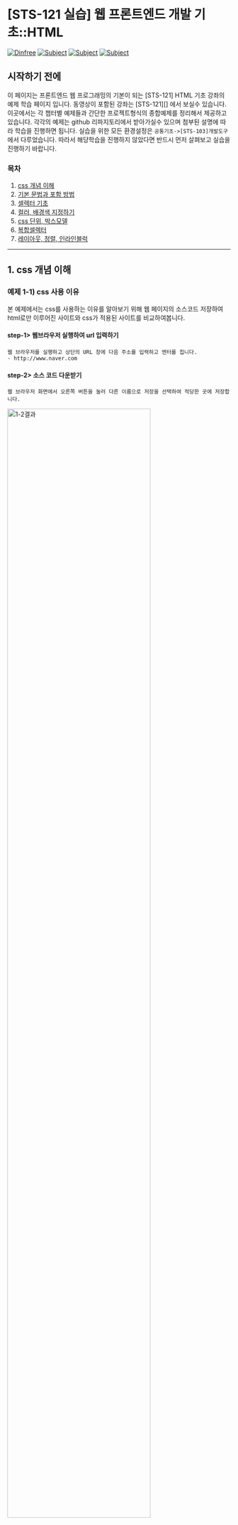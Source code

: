 
# [STS-121 실습] 웹 프론트엔드 개발 기초::HTML

[![Dinfree][din-badge]][din-url]
[![Subject][html-badge]][din-url]
[![Subject][css-badge]][din-url]
[![Subject][js-badge]][din-url]

## 시작하기 전에
이 페이지는 프론트엔드 웹 프로그래밍의 기본이 되는 [STS-121] HTML 기초 강좌의 예제 학습 페이지 입니다. 동영상이 포함된 강좌는 [STS-121][] 에서 보실수 있습니다. 이곳에서는 각 챕터별 예제들과 간단한 프로젝트형식의 종합예제를 정리해서 제공하고 있습니다. 각각의 예제는 github 리파지토리에서 받아가실수 있으며 첨부된 설명에 따라 학습을 진행하면 됩니다. 실습을 위한 모든 환경설정은 `공통기초->[STS-103]개발도구` 에서 다루었습니다. 따라서 해당학습을 진행하지 않았다면 반드시 먼저 살펴보고 실습을 진행하기 바랍니다.

### 목차
1. [css 개념 이해](#index1)
2. [기본 문법과 포함 방법](#index2)
3. [셀렉터 기초](#index3)
4. [컬러, 배경색 지정하기](#index4)
5. [css 단위, 박스모델](#index5)
6. [복합셀렉터](#index6)
7. [레이아웃, 정렬, 인라인블럭](#index7)

--- 
<a id="index1"></a>
## 1. css 개념 이해
### 예제 1-1) css 사용 이유
본 예제에서는 css를 사용하는 이유를 알아보기 위해 웹 페이지의 소스코드 저장하여 html로만 이루어진 사이트와 css가 적용된 사이트를 비교하여봅니다.

#### step-1> 웹브라우저 실행하여 url 입력하기
```
웹 브라우저를 실행하고 상단의 URL 창에 다음 주소를 입력하고 엔터를 칩니다.
- http://www.naver.com
```
#### step-2> 소스 코드 다운받기
```
웹 브라우저 화면에서 오른쪽 버튼을 눌러 다른 이름으로 저장을 선택하여 적당한 곳에 저장합니다.
```

<img alt="1-2결과" src="img/css_1-1.gif" width="80%">


#### step-3> 파일 열기
```
저장을 한 폴더에 가서 확인을 해보면 NAVER_files과 NAVER.html 두 개의 파일이 저장되어 있습니다. 
이 중 NAVER_files을 삭제한 뒤, NAVER.html 파일을 실행시킵니다.
```

#### step-4> 결과 확인
html로만 이루어진 NAVER화면과 CSS가 적용되어 있던 기존 NAVER화면을 비교해봅시다.

<img class="img-shadow" alt="1-1결과" src="img/css_1-2.gif" width="80%">

<a id="index2"></a>
## 2. 기본 문법과 포함 방법
### 예제 2-1) css 기본 문법
본 예제에서는 css의 기본적인 문법을 알아보고, html 파일에 적용시켜 스타일을 변경해봅니다.

#### step-1> 예제 파일 생성 (css_2-1.html)
앞서 진행하였던 html 예제들 중, 2-1.html 파일을 복사하여 css_2-1.html 파일을 생성합니다.

#### step-2> css 소스 코드 작성
다음과 같이 css 코드를 작성합니다. css를 html파일 안에 포함시키기 위해 `<head>`태그 안에 `<style>`태그를 넣어주고 그 안에 아래와 같이 코드를 작성하여 `<h2>`태그의 색깔을 파랑색으로 변경해봅니다. blue가 아닌, 원하는 다른 색으로 넣어주어도 무방합니다.

```html
<head>
    <style>
        h2 {color: blue;}
    </style>
</head>
```


#### step-3> 실행결과 확인
브라우저에서 실행결과를 확인 합니다.

<img class="img-shadow" alt="1-1결과" src="img/css_1-3.png" width="30%">


### 예제 2-2) css 포함 방법
본 예제에서는 css를 포함하는 3가지 방법에대해 알아봅니다.

#### step-1> 소스 코드 작성 (css_2-2.html)
css_2-2.html 파일을 생성하고 다음과 같이 소스코드를 작성하여 스타일을 적용 할 문서를 생성합니다.

```html
<!doctype html>
<html>
    <head>
        <title>css_2-2.html</title>
    </head>
    <body>
        <h2>Inline stylesheet</h2>
        <hr>
        <h2>Embedded stylesheet</h2>
        <hr>
        <h2>External stylesheet</h2>                                 
    </body>
</html>
```

#### step-2> 인라인 스타일
인라인 스타일 방식으로 css를 적용시키기위해, 위에서 작성한 css_2-2.html의 코드를 아래처럼 수정합니다.

```html
<h2 style="color: fuchsia">Inline stylesheet</h2>
```


#### step-3> 실행결과 확인
브라우저에서 실행결과를 확인 합니다. 

<img class="img-shadow" alt="1-1결과" src="img/css_1-4.png" width="30%">


#### step-4> 내부 스타일시트
내부 스타일시트 방식으로 css를 적용시키기위해 css_2-2.html의 코드를 아래처럼 수정합니다.

```html
<head>
    <style>
        h2 {
            color: darkorange;
        }
    </style>
</head>
```


#### step-5> 실행결과 확인
브라우저에서 실행결과를 확인 합니다. 

<img class="img-shadow" alt="1-1결과" src="img/css_1-5.png" width="30%">

#### step-6> css 코드 작성 (css_2-2.css)
외부 스타일시트 방식으로 포함을 시킬 css파일을 만들기위해, css_2-2.css파일을 생성하고 다음과 같이 코드를 작성합니다.

```css
h2 {
    color: red;
}
```

#### step-7> 외부 스타일시트
css_2-2.css파일을 외부 스타일시트 방식으로 html 파일에 포함시키기 위해 css_2-2.html의 코드를 아래처럼 수정합니다.

```html
<head>
    <style>
        h2 {
            color: darkorange;
        }
    </style> 
    <link rel="stylesheet" type="text/css" href="css_2-2.css">
</head>
```
#### step-8> 실행결과 확인
브라우저에서 실행결과를 확인 합니다. 

<img class="img-shadow" alt="1-1결과" src="img/css_1-6.png" width="30%">


<a id="index3"></a>
## 3. 셀렉터 기초
### 예제 3-1) 셀렉터
본 예제에서는 기본적인 셀렉터에 대해 알아봅니다. 

#### step-1> 소스 코드 작성 (css_3-1.html)
css_3-1.css파일을 생성하고 id와 class를 이용하여 셀렉터를 사용하기위해 다음과 같이 코드를 작성합니다.

```html
<!doctype html>
<html>
    <head>
        <title>css_3-1.html</title>
        <style>
            h2 {
                color: darkorange;
            }
            .blue_text{
                color: blue;
            }
            #red_text{
                color: red;
            }
        </style>
        
    </head>
    <body>
        <h2>Embedded stylesheet</h2>   
        <hr> 
        <h2 class="blue_text">Embedded stylesheet - class</h2>                
        <HR>
        <h2 id="red_text">EEmbedded stylesheet - id</h2>                               
    </body>
</html>
```
#### step-2> 실행결과 확인
브라우저에서 실행결과를 확인 합니다. 

<img class="img-shadow" alt="1-1결과" src="img/css_3-1.png" width="40%">

<a id="index4"></a>
## 4. 컬러, 배경색 지정하기
### 예제 4-1) 색상과 배경색 설정하기
본 예제에서는 css에서 색상을 색상이름, HEX(#)코드, RGB코드로 나타내는 방식을 알아봅니다. 이를 통해 글자의 색과 배경색을 변경해봅니다.

#### step-1> 소스 코드 작성 (css_4-1.html)
css_3-1.css파일을 생성하고 빨간색을 색상이름, HEX코드, RGB코드의 각 방식으로 적용시키기위해 다음과 같이 코드를 작성합니다.

```html
<!doctype html>
<html>
    <head>
        <title>css_4-1.html</title>
        <style>
            #text1{
                color: red;
            }
            #text2{
                color: #FF0000;
            }
            #text3{
                color: rgb(255,0,0);
            }
        </style>
        
    </head>
    <body>
        <h2 id="text1">Color Name</h2>   
        <hr> 
        <h2 id="text2">HEX(#)</h2>                
        <HR>
        <h2 id="text3">RGB</h2>                               
    </body>
</html>
```
#### step-2> 실행결과 확인
브라우저에서 실행결과를 확인 합니다. 

<img class="img-shadow" alt="1-1결과" src="img/css_4-1.png" width="30%">

#### step-3> 소스 코드 수정 
배경색을 지정하기 위해 css_4-1.html의 코드를 아래처럼 수정합니다.


```html
<style>
    #text1{
        color: red;
        background-color: black;
    }
    #text2{
        color: #FF0000;
        background-color: #000000
    }
    #text3{
        color: rgb(255,0,0);
        background-color: rgb(0,0,0)
    }
</style>
```
#### step-4> 실행결과 확인
브라우저에서 실행결과를 확인 합니다. 

<img class="img-shadow" alt="1-1결과" src="img/css_4-2.png" width="30%">

<a id="index5"></a>
## 5. css 단위, 박스모델
### 예제 5-1) CSS 단위
본 예제에서는 css에서 사용하는 단위에 대해 알아봅니다. px와 em, rem을 통해 절대 단위와 상대 단위의 차이를 이해합니다.

#### step-1> 소스 코드 작성 (css_5-1.html)
css_5-1.css파일을 생성하고 css에서의 절대 단위와 상대 단위의 차이를 알아보기위해 다음과 같이 코드를 작성합니다.

```html
<!doctype html>
<html>
    <head>
        <title>css_5-1.html</title>
        <style>
            #text1{
                font-size: 35px;
            }

            #text2{
                font-size: 2em;
            }

            #text3{
                font-size: 2rem;
            }
        </style>
        
    </head>
    <body>
        <h2 id="text1">px</h2>   
        <hr> 
        <h2 id="text2">em</h2>                
        <HR>
        <h2 id="text3">rem</h2>                               
    </body>
</html>
```
#### step-2> 실행결과 확인
브라우저에서 실행결과를 확인 합니다. 

<img class="img-shadow" alt="5-1결과" src="img/css_5-1.png" width="30%">

#### step-3> 브라우저 글씨 크기 조정
절대단위와 상대단위의 차이를 알아보기위해 브라우저의 글꼴 크기를 
조정합니다.

<img class="img-shadow" alt="5-1결과" src="img/css_5-2.gif" width="80%">

#### step-4> 실행결과 확인
브라우저에서 실행결과를 확인 합니다. 아래 결과와 같이 브라우저 글꼴 크기의 변화에 따라 절대단위(px)의 크기는 변하지 않지만, 상대단위(em, rem)의 크기는 변하는 것을 확인 할 수 있습니다.

<img class="img-shadow" alt="5-1결과" src="img/css_5-3.png" width="30%">

<img class="img-shadow" alt="5-1결과" src="img/css_5-4.png" width="30%">


### 예제 5-2) 박스모델
본 예제에서는 css의 박스모델에 대해서 알아봅니다.

#### step-1> 소스 코드 작성 (css_5-2.html)
css_5-2.css파일을 생성하고 박스 모델을 이해하기위해 다음과 같이 padding과 margin값을 설정하여 코드를 작성합니다. 명확하게 확인할 수 있도록 border을 이용해 테두리선 또한 적용합니다.

```html
<!doctype html>
<html>
    <head>
        <title>css_5-2.html</title>
        <style>
            .box1 {
                width: 100px;
                border-color: purple;
                border-width: 10px;
                border-style: solid;
                padding: 20px 20px;
                margin: 20px 20px;
            }
            .box2 {
                border-color: powderblue;
                border-width: 20px;
                border-style: solid;
                padding: 50px 50px;
                margin: 100px 100px;                
            }
        </style>
        
    </head>
    <body>
        <div class="box1">hello world!</div>
        <div class="box2">hello world!</div>                               
    </body>
</html>
```
#### step-2> 실행결과 확인
브라우저에서 실행결과를 확인 합니다. 

<img class="img-shadow" alt="5-2결과" src="img/css_5-5.png" width="80%">

#### step-3> 개발자도구 실행
```
키보드의 F12버튼을 클릭하여 개발자도구를 실행합니다.
```

#### step-4> 박스모델 확인하기
ctrl+shift+c를 눌러 요소 선택할 수 있는 기능을 실행합니다. 그 후 박스를 클릭하여 박스모델을 확인합니다.

<img class="img-shadow" alt="5-2결과" src="img/css_5-6.gif" width="80%">

<a id="index6"></a>
## 6. 복합셀렉터
### 예제 6-1) 상속
본 예제에서는 부모 요소와 자식 요소에 대해 이해하고 상속에 대해 알아봅니다.

#### step-1> 소스 코드 작성 (css_6-1.html)
css_6-1.css파일을 생성하고 부모 요소와 자식 요소 사이의 상속에 대해 알아보기위해 다음과 같이 코드를 작성합니다.

```html
<!doctype html>
<html> 
    <head>
        <title>css_6-1.html</title>
        <style>
            div{
                background-color: grey;
                color: whitesmoke;
                padding: 100px;
                font-size: 35px;
                border: 3px solid black;
            }
        </style>
    </head>
    <body>
        <div>
            <p>hello world</p>
        </div>
    </body>
</html>
```
#### step-2> 실행결과 확인
브라우저에서 실행결과를 확인 합니다. 아래와 같이 배경색, 글자색, 글씨 크기 등은 상속이 되었지만, padding과 border는 상속되지 않은 것을 확인 할 수 있습니다.

<img class="img-shadow" alt="5-1결과" src="img/css_6-1.png" width="50%">


### 예제 6-2) 조합 선택자
본 예제에서는 조합 선택자가 무엇인지 알아보고, 여러가지 조합선택자를 사용하며 익혀봅니다.

#### step-1> 소스 코드 작성 (css_6-2.html)
예제 6-2는 동네 소식을 담은 뉴스입니다. CSS속성을 적용하기 전에, css_6-2.css파일을 다음과 같이 작성합니다.

```html
<!doctype html>
<html> 
    <head>
        <title>css_6-2.html</title>
    </head>
    <body>
        <h1>News</h1>
        <h2>Today 2018.08.21</h2>
        <div>
            <p>Weather</p>
            <p>Sun</p> 
        </div>
        <div>
            <h2>Today Sale</h3>
            <ul>
                <li>Apple</li>
                <li>Milk</li>
                <li>Wallet</li>
            </ul>
        </div>
    </body>
</html>
```

#### step-2> 후손 선택자
선택자A 선택자B를 할 경우, 선택자A의 후손인 선택자B가 선택됩니다. 이를 확인해보기위해 css_6-2.css파일을 다음과 같이 수정합니다.

```html
<style>
    body h1{
        font-weight: bold;
        font-size: 3em;
    }
</style>
```
#### step-3> 실행결과 확인
브라우저에서 실행결과를 확인 합니다. 아래와 같이 body아래 있는 h1의 속성이 변경된 것을 확인 할 수 있습니다.

<img class="img-shadow" alt="5-1결과" src="img/css_6-2.png" width="40%">

#### step-4> 자손 선택자
선택자A > 선택자B를 할 경우, 선택자A의 자손인 선택자B가 선택됩니다. 이를 확인해보기위해 css_6-2.css파일을 다음과 같이 수정합니다.

```css
body > h2{
        color: gray;
    }
```
#### step-5> 실행결과 확인
브라우저에서 실행결과를 확인 합니다. 아래와 같이 body의 자손 h2의 속성이 변경된 것을 확인 할 수 있습니다.

<img class="img-shadow" alt="5-1결과" src="img/css_6-3.png" width="40%">


#### step-6> 형제 선택자
선택자A + 선택자B를 할 경우, 선택자A의 가장 가까운 형제요소인 선택자B가 선택됩니다. 이를 확인해보기위해 css_6-2.css파일을 다음과 같이 수정합니다.

```css
body > h2{
        color: gray;
    }
```
#### step-7> 실행결과 확인
브라우저에서 실행결과를 확인 합니다. 아래와 같이 body의 자손 h2의 속성이 변경된 것을 확인 할 수 있습니다.

<img class="img-shadow" alt="5-1결과" src="img/css_6-3.png" width="40%">


<a id="index7"></a>
## 7. 레이아웃, 정렬, 인라인블럭
### 예제 7-1) 인라인 블럭
본 예제에서는 html 요소들의 인라인 레벨과 블록 레벨에 대해 이해하고, 인라인 레벨 및 블록 레벨로 변경하는 방법을 알아봅니다.

#### step-1> 소스 코드 작성 (css_7-1.html)
css_7-1.css파일을 생성하고 각 태그들의 인라인 레벨 및 블록 레벨을 알아보기 위해 다음과 같이 코드를 작성합니다.

```html
<!doctype html>
<html> 
    <head>
        <title>7-1.html</title>
    </head>
    <body>
        <h1>hello world</h1>
        <p>hello world</p>
        <a>hello world</a>
        <span>hello world</span>
    </body>
</html>
```
#### step-2> 소스 코드 다운받기
브라우저에서 실행 결과를 확인 합니다. F12를 눌러 개발자 도구를 실행시키고, 각 요소들에 커서를 가져다대서 요소들이 영역을 어떻게 차지하는지 확인합니다. 아래 결과와 같이 h태그와 p태그는 한 줄을, a태그와 span태그는 각 요소의 너비만큼의 영역을 차지합니다.

<img class="img-shadow" alt="7-2결과" src="img/css_7-1.gif" width="80%">


#### step-3> 인라인, 블록 레벨 변경
선택자A 선택자B를 할 경우, 선택자A의 후손인 선택자B가 선택됩니다. 이를 확인해보기위해 css_6-2.css파일을 다음과 같이 수정합니다.

```html
<style>
    h1{
        display: inline;
    }
    p{
        display: inline-block;
    }
    a{
        display: block;
    }
</style>
```
#### step-3> 실행결과 확인
브라우저에서 실행결과를 확인 합니다. 아래와 같이 h1, p, a태그의 블록, 인라인 레벨이 변경된 것을 확인 할 수 있습니다.

<img class="img-shadow" alt="7-1결과" src="img/css_7-2.png" width="70%">


### 예제 7-2) 정렬
본 예제에서는 요소들을 정렬하는 방법인 align 속성 및 글자를 정렬하는 text-align 속성 등 요소들을 정렬하는 속성을 알아봅니다.

#### step-1> 소스 코드 작성 (css_7-2.html)
css_7-2.css파일을 생성하고 글자의 정렬과 요소의 배치 지정을 해보기 위해 다음과 같이 코드를 작성합니다.

```html
<!doctype html>
<html> 
    <head>
        <title>7-2.html</title>
        <style>
            p{
                text-align: center;
            }
            img{
                float: left;
            }
        </style>
    </head>
    <body>
        <img src="img/sample.png">
        <p>lorem50</p>
        
    </body>
</html>
```
#### step-2> 실행결과 확인
브라우저에서 실행 결과를 확인 합니다. 아래 결과와 같이 p태그의 글씨들이 가운데로 정렬되고, 이미지가 다른 요소의 왼쪽에 배치된 것을 확인 할 수 있습니다.

<img class="img-shadow" alt="7-2결과" src="img/css_7-3.png" width="80%">


### 예제 7-3) 포지셔닝
본 예제에서는 position을 통해 html 요소들의 위치를 지정하고 레이아웃을 구성하는 방법을 알아봅니다.

#### step-1> 소스 코드 작성 (css_7-3.html)
css_7-2.css파일을 생성하고 각 요소들에 다른 position 속성을 적용시키기위해 다음과 같이 코드를 작성합니다.

```html
<!doctype html>
<html> 
    <head>
        <title>7-3.html</title>
        <style>
            .position1{
                position: static;
                background-color: orangered;
            }

            .position2{
                position: relative;
                background-color: orange;
                left: 50px;
            }

            .position3{
                position: absolute;
                background-color: olive;
                left: 50px;
            }

            .position4{
                position: fixed;
                background-color: orchid;
                top: 0px;
            }
        </style>
    </head>
    <body>
        <div class="position1">Static</div>
        <div class="position2">Relative</div>
        <div class="position3">Absolute</div>
        <div class="position4">Fixed</div>
    </body>
</html>
```
#### step-2> 실행결과 확인
브라우저에서 실행 결과를 확인 합니다. 아래 결과와 같이 p태그의 글씨들이 가운데로 정렬되고, 이미지가 다른 요소의 왼쪽에 배치된 것을 확인 할 수 있습니다.

<img class="img-shadow" alt="7-2결과" src="img/css_7-4.png" width="80%">



[din-badge]:https://img.shields.io/badge/dinfree-edu-orange.svg
[din-url]:https://github.com/dinfree
[css-badge]:https://img.shields.io/badge/frontend-css-ff69b4.svg
[html-badge]:https://img.shields.io/badge/frontend-html-brightgreen.svg
[js-badge]:https://img.shields.io/badge/frontend-javascript-red.svg

